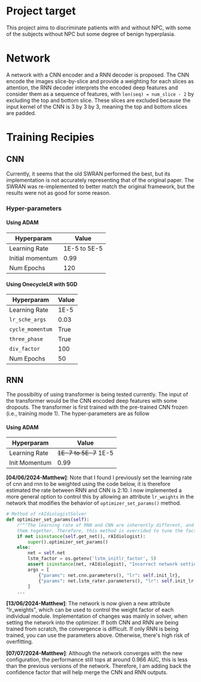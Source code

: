 # Project target

This project aims to discriminate patients with and without NPC, with some of the subjects without NPC but some degree of benign hyperplasia.

# Network

A network with a CNN encoder and a RNN decoder is proposed. The CNN encode the images slice-by-slice and provide a weighting for each slices as attention, the RNN decoder interprets the encoded deep features and consider them as a sequence of features, with `len(seq) = num_slice - 2` by excluding the top and bottom slice. These slices are excluded because the input kernel of the CNN is 3 by 3 by 3, meaning the top and bottom slices are padded.

# Training Recipies

## CNN

Currently, it seems that the old SWRAN performed the best, but its implementation is not accurately representing that of the original paper. The SWRAN was re-implemented to better match the original framework, but the results were not as good for some reason. 

### Hyper-parameters

#### Using ADAM

| Hyperparam       | Value        |
|------------------|--------------|
| Learning Rate    | 1E-5 to 5E-5 |
| Initial momentum | 0.99         |
| Num Epochs       | 120          |

#### Using OnecycleLR with SGD

| Hyperparam       | Value |
|------------------|-------|
| Learning Rate    | 1E-5  |
| `lr_sche_args`   | 0.03  |
| `cycle_momentum` | True  |
| `three_phase`    | True  | 
| `div_factor`     | 100   |
| Num Epochs       | 50    |

## RNN

The possibiltiy of using transformer is being tested currently. The input of the transformer would be the CNN encoded deep features with some dropouts. The transformer is first trained with the pre-trained CNN frozen (i.e., training mode 1). The hyper-parameters are as follow

#### Using ADAM

| Hyperparam    | Value                 |
|---------------|-----------------------|
| Learning Rate | ~~1E-7 to 5E-7~~ 1E-5 |
| Init Momentum | 0.99                  |

**[04/06/2024-Matthew]**:  Note that I found I previously set the learning rate of cnn and rnn to be weighted using the code below, it is therefore estimated the rate between RNN and CNN is 2:10. I now implemented a more general option to control this by allowing an attribute `lr_weights` in the network that modifies the behavior of `optimizer_set_params()` method.  

```python
# Method of rAIdiologistSolver
def optimizer_set_params(self):
    r"""The learning rate of RNN and CNN are inherently different, and we can't use the same for both and train
    them together. Therefore, this method is overrided to tune the factor."""
    if not isinstance(self.get_net(), rAIdiologist):
        super().optimizer_set_params()
    else:
        net = self.net
        lstm_factor = os.getenv('lstm_initlr_factor', 5)
        assert isinstance(net, rAIdiologist), "Incorrect network setting."
        args = [
            {"params": net.cnn.parameters(), "lr": self.init_lr},
            {"params": net.lstm_rater.parameters(), "lr": self.init_lr * 5},
        ]
    ...

```

**[13/06/2024-Matthew]**: The network is now given a new attribute "lr_weights", which can be used to control the weight
factor of each individual module. Implementation of changes was mainly in solver, when setting the network into the 
optimizer. If both CNN and RNN are being trained from scratch, the convergence is difficult. If only RNN is being 
trained, you can use the parameters above. Otherwise, there's high risk of overfitting.

**[07/07/2024-Matthew]**: Although the network converges with the new configuration, the performance still tops at around
0.966 AUC, this is less than the previous versions of the network. Therefore, I am adding back the confidence factor 
that will help merge the CNN and RNN outputs.